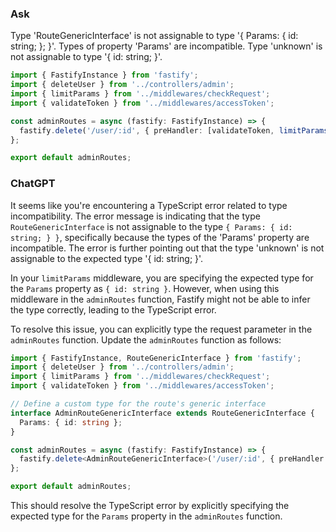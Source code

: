 ### Ask

Type 'RouteGenericInterface' is not assignable to type '{ Params: { id: string; }; }'.
Types of property 'Params' are incompatible.
Type 'unknown' is not assignable to type '{ id: string; }'.

```ts
import { FastifyInstance } from 'fastify';
import { deleteUser } from '../controllers/admin';
import { limitParams } from '../middlewares/checkRequest';
import { validateToken } from '../middlewares/accessToken';

const adminRoutes = async (fastify: FastifyInstance) => {
  fastify.delete('/user/:id', { preHandler: [validateToken, limitParams(20)] }, deleteUser);
};

export default adminRoutes;
```

### ChatGPT

It seems like you're encountering a TypeScript error related to type incompatibility. The error message is indicating that the type `RouteGenericInterface` is not assignable to the type `{ Params: { id: string; } }`, specifically because the types of the 'Params' property are incompatible. The error is further pointing out that the type 'unknown' is not assignable to the expected type '{ id: string; }'.

In your `limitParams` middleware, you are specifying the expected type for the `Params` property as `{ id: string }`. However, when using this middleware in the `adminRoutes` function, Fastify might not be able to infer the type correctly, leading to the TypeScript error.

To resolve this issue, you can explicitly type the request parameter in the `adminRoutes` function. Update the `adminRoutes` function as follows:

```ts
import { FastifyInstance, RouteGenericInterface } from 'fastify';
import { deleteUser } from '../controllers/admin';
import { limitParams } from '../middlewares/checkRequest';
import { validateToken } from '../middlewares/accessToken';

// Define a custom type for the route's generic interface
interface AdminRouteGenericInterface extends RouteGenericInterface {
  Params: { id: string };
}

const adminRoutes = async (fastify: FastifyInstance) => {
  fastify.delete<AdminRouteGenericInterface>('/user/:id', { preHandler: [validateToken, limitParams(20)] }, deleteUser);
};

export default adminRoutes;
```

This should resolve the TypeScript error by explicitly specifying the expected type for the `Params` property in the `adminRoutes` function.
